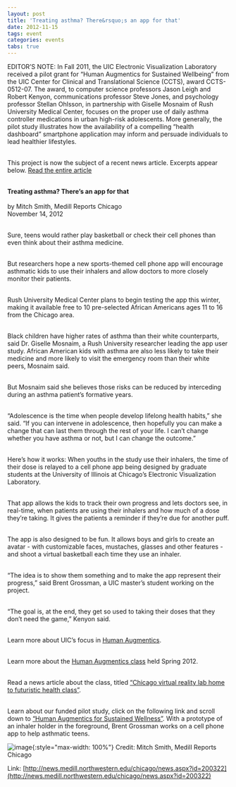 ```yaml
---
layout: post
title: 'Treating asthma? There&rsquo;s an app for that'
date: 2012-11-15
tags: event
categories: events
tabs: true
---
```


EDITOR&rsquo;S NOTE: In Fall 2011, the UIC Electronic Visualization Laboratory received a pilot grant for &ldquo;Human Augmentics for Sustained Wellbeing&rdquo; from the UIC Center for Clinical and Translational Science (CCTS), award CCTS-0512-07. The award, to computer science professors Jason Leigh and Robert Kenyon, communications professor Steve Jones, and psychology professor Stellan Ohlsson, in partnership with Giselle Mosnaim of Rush University Medical Center, focuses on the proper use of daily asthma controller medications in urban high-risk adolescents. More generally, the pilot study illustrates how the availability of a compelling &ldquo;health dashboard&rdquo; smartphone application may inform and persuade individuals to lead healthier lifestyles.<br><br>

This project is now the subject of a recent news article. Excerpts appear below. <a href="http://news.medill.northwestern.edu/chicago/news.aspx?id=210778">Read the entire article</a><br><br>

<strong>Treating asthma? There&rsquo;s an app for that</strong><br><br>
by Mitch Smith, Medill Reports Chicago<br>
November 14, 2012<br><br>

Sure, teens would rather play basketball or check their cell phones than even think about their asthma medicine.<br><br>

But researchers hope a new sports-themed cell phone app will encourage asthmatic kids to use their inhalers and allow doctors to more closely monitor their patients.<br><br>

Rush University Medical Center plans to begin testing the app this winter, making it available free to 10 pre-selected African Americans ages 11 to 16 from the Chicago area.<br><br>

Black children have higher rates of asthma than their white counterparts, said Dr. Giselle Mosnaim, a Rush University researcher leading the app user study. African American kids with asthma are also less likely to take their medicine and more likely to visit the emergency room than their white peers, Mosnaim said.<br><br>

But Mosnaim said she believes those risks can be reduced by interceding during an asthma patient&rsquo;s formative years.<br><br>

&ldquo;Adolescence is the time when people develop lifelong health habits,&rdquo; she said. &ldquo;If you can intervene in adolescence, then hopefully you can make a change that can last them through the rest of your life. I can&rsquo;t change whether you have asthma or not, but I can change the outcome.&rdquo;<br><br>

Here&rsquo;s how it works: When youths in the study use their inhalers, the time of their dose is relayed to a cell phone app being designed by graduate students at the University of Illinois at Chicago&rsquo;s Electronic Visualization Laboratory.<br><br>

That app allows the kids to track their own progress and lets doctors see, in real-time, when patients are using their inhalers and how much of a dose they&rsquo;re taking. It gives the patients a reminder if they&rsquo;re due for another puff.<br><br>

The app is also designed to be fun. It allows boys and girls to create an avatar - with customizable faces, mustaches, glasses and other features - and shoot a virtual basketball each time they use an inhaler.<br><br>

&ldquo;The idea is to show them something and to make the app represent their progress,&rdquo; said Brent Grossman, a UIC master&rsquo;s student working on the project.<br><br>

&ldquo;The goal is, at the end, they get so used to taking their doses that they don&rsquo;t need the game,&rdquo; Kenyon said.<br><br>

Learn more about UIC&rsquo;s focus in <a href="http://www.augmentics.org">Human Augmentics</a>.<br><br>

Learn more about the <a href="http://www.evl.uic.edu/spiff/class/cs594/">Human Augmentics class</a> held Spring 2012.<br><br>

Read a news article about the class, titled <a href="http://news.medill.northwestern.edu/chicago/news.aspx?id=200322">&ldquo;Chicago virtual reality lab home to futuristic health class&rdquo;</a>.<br><br>

Learn about our funded pilot study, click on the following link and scroll down to <a href="http://www.uic.edu/depts/mcam/CCTS/about/pilotgrantfundedfall-2011.shtml">&ldquo;Human Augmentics for Sustained Wellness&rdquo;</a>.
With a prototype of an inhaler holder in the foreground, Brent Grossman works on a cell phone app to help asthmatic teens.

![image](https://www.evl.uic.edu/output/originals/asthmaapp.png-srcw.jpg){:style="max-width: 100%"}
Credit: Mitch Smith, Medill Reports Chicago


Link: [http://news.medill.northwestern.edu/chicago/news.aspx?id=200322](http://news.medill.northwestern.edu/chicago/news.aspx?id=200322)
